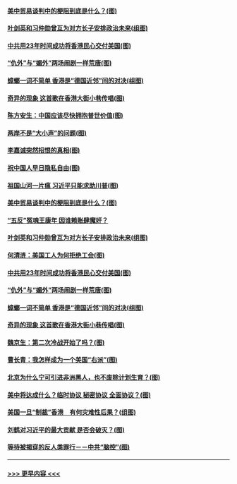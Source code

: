 #### [美中贸易谈判中的梗阻到底是什么？(图)](../pages/p4/907791.md?t=09191333) 
#### [叶剑英和习仲勋曾互为对方长子安排政治未来(组图)](../pages/p4/907786.md?t=09191333) 
#### [中共用23年时间成功将香港民心交付美国(图)](../pages/p4/907698.md?t=09191333) 
#### [“仇外”与“媚外”两场闹剧一样荒唐(图)](../pages/p4/907689.md?t=09191333) 
#### [蟑螂一词不简单 香港是“德国近邻”间的对决(组图)](../pages/p4/907618.md?t=09191333) 
#### [奇异的现象 这首歌在香港大街小巷传唱(图)](../pages/p4/907583.md?t=09191333) 
#### [陈方安生：中国应该尽快拥抱普世价值(图)](../pages/p4/907826.md?t=09191333) 
#### [两岸不是“大小声”的问题(图)](../pages/p4/907825.md?t=09191333) 
#### [李嘉诚突然招恨的真相(图)](../pages/p4/907799.md?t=09191333) 
#### [祝中国人早日隐私自由(图)](../pages/p4/907797.md?t=09191333) 
#### [祖国山河一片瘟 习近平只能求助川普(图)](../pages/p4/907796.md?t=09191333) 
#### [美中贸易谈判中的梗阻到底是什么？(图)](../pages/p4/907791.md?t=09191333) 
#### [“五反”冤魂王康年 因谁赖账肆魔奸？](../pages/p4/907787.md?t=09191333) 
#### [叶剑英和习仲勋曾互为对方长子安排政治未来(组图)](../pages/p4/907786.md?t=09191333) 
#### [何清涟：美国工人为何拒绝工会(图)](../pages/p4/907701.md?t=09191333) 
#### [中共用23年时间成功将香港民心交付美国(图)](../pages/p4/907698.md?t=09191333) 
#### [“仇外”与“媚外”两场闹剧一样荒唐(图)](../pages/p4/907689.md?t=09191333) 
#### [蟑螂一词不简单 香港是“德国近邻”间的对决(组图)](../pages/p4/907618.md?t=09191333) 
#### [奇异的现象 这首歌在香港大街小巷传唱(图)](../pages/p4/907583.md?t=09191333) 
#### [魏京生：第二次冷战开始了吗？(图)](../pages/p4/907581.md?t=09191333) 
#### [曹长青：我怎样成为一个美国“右派”(图)](../pages/p4/907580.md?t=09191333) 
#### [北京为什么宁可引进非洲黑人，也不废除计划生育？(图)](../pages/p4/907577.md?t=09191333) 
#### [美中将达成什么？临时协议 秘密协议 全面协议？(图)](../pages/p4/907576.md?t=09191333) 
#### [美国一旦“制裁”香港　有何灾难性后果？(组图)](../pages/p4/907575.md?t=09191333) 
#### [刘鹤对习近平的最大贡献 是否会破灭？(图)](../pages/p4/907509.md?t=09191333) 
#### [等待被揭穿的反人类罪行－－中共“脑控”(图)](../pages/p4/907167.md?t=09191333) 

----
#### [ >>> 更早内容 <<< ](../indexes/p4-earlier.md)
